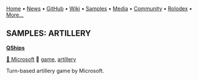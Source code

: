 [Home](https://qb64.com) • [News](../news.md) • [GitHub](../github.md) • [Wiki](../wiki.md) • [Samples](../samples.md) • [Media](../media.md) • [Community](../community.md) • [Rolodex](../rolodex.md) • [More...](../more.md)

## SAMPLES: ARTILLERY

**[QShips](qships/index.md)**

[🐝 Microsoft](microsoft.md) 🔗 [game](game.md), [artillery](artillery.md)

Turn-based artillery game by Microsoft.

